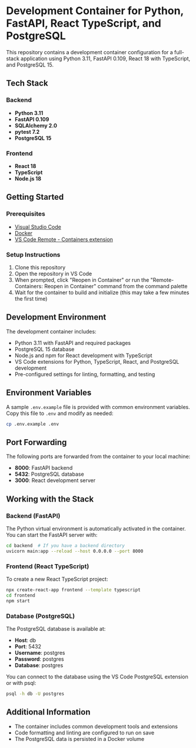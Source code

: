 # Development Container for Python, FastAPI, React TypeScript, and PostgreSQL

This repository contains a development container configuration for a full-stack application using Python 3.11, FastAPI 0.109, React 18 with TypeScript, and PostgreSQL 15.

## Tech Stack

### Backend
- **Python 3.11**
- **FastAPI 0.109**
- **SQLAlchemy 2.0**
- **pytest 7.2**
- **PostgreSQL 15**

### Frontend
- **React 18**
- **TypeScript**
- **Node.js 18**

## Getting Started

### Prerequisites
- [Visual Studio Code](https://code.visualstudio.com/)
- [Docker](https://www.docker.com/products/docker-desktop)
- [VS Code Remote - Containers extension](https://marketplace.visualstudio.com/items?itemName=ms-vscode-remote.remote-containers)

### Setup Instructions

1. Clone this repository
2. Open the repository in VS Code
3. When prompted, click "Reopen in Container" or run the "Remote-Containers: Reopen in Container" command from the command palette
4. Wait for the container to build and initialize (this may take a few minutes the first time)

## Development Environment

The development container includes:

- Python 3.11 with FastAPI and required packages
- PostgreSQL 15 database
- Node.js and npm for React development with TypeScript
- VS Code extensions for Python, TypeScript, React, and PostgreSQL development
- Pre-configured settings for linting, formatting, and testing

## Environment Variables

A sample `.env.example` file is provided with common environment variables. Copy this file to `.env` and modify as needed:

```bash
cp .env.example .env
```

## Port Forwarding

The following ports are forwarded from the container to your local machine:

- **8000**: FastAPI backend
- **5432**: PostgreSQL database
- **3000**: React development server

## Working with the Stack

### Backend (FastAPI)

The Python virtual environment is automatically activated in the container. You can start the FastAPI server with:

```bash
cd backend  # If you have a backend directory
uvicorn main:app --reload --host 0.0.0.0 --port 8000
```

### Frontend (React TypeScript)

To create a new React TypeScript project:

```bash
npx create-react-app frontend --template typescript
cd frontend
npm start
```

### Database (PostgreSQL)

The PostgreSQL database is available at:

- **Host**: db
- **Port**: 5432
- **Username**: postgres
- **Password**: postgres
- **Database**: postgres

You can connect to the database using the VS Code PostgreSQL extension or with psql:

```bash
psql -h db -U postgres
```

## Additional Information

- The container includes common development tools and extensions
- Code formatting and linting are configured to run on save
- The PostgreSQL data is persisted in a Docker volume
